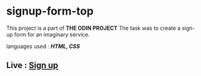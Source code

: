# signup-form-top

This project is a part of **THE ODIN PROJECT**
The task was to create a sign-up form for an imaginary service. 

languages used : ***HTML, CSS***

## Live : [Sign up](rvarad.github.io/signup-form-top)